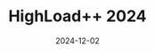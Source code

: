 ---
title: "HighLoad++ 2024"
date: 2024-12-02
type: "events"
role: "Speaker"
location: "Moscow"
description: "Topic: \"Transformation Story: How We Failed to Handle 20,000+ RPS and What We Learned From It\""
---